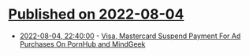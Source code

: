 # [Published on 2022-08-04](index.md)

* [2022-08-04, 22:40:00](https://news.slashdot.org/story/22/08/04/209203/visa-mastercard-suspend-payment-for-ad-purchases-on-pornhub-and-mindgeek?utm_source=rss1.0mainlinkanon&utm_medium=feed) - [Visa, Mastercard Suspend Payment For Ad Purchases On PornHub and MindGeek](https://news.slashdot.org/story/22/08/04/209203/visa-mastercard-suspend-payment-for-ad-purchases-on-pornhub-and-mindgeek?utm_source=rss1.0mainlinkanon&utm_medium=feed)
